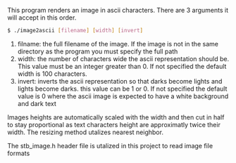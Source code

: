 This program renders an image in ascii characters. There are 3 arguments it will accept in this order.
```sh
$ ./image2ascii [filename] [width] [invert]
```

  1. filname: the full filename of the image. If the image is not in the same directory as the program you must specify the full path
  2. width: the number of characters wide the ascii representation should be. This value must be an integer greater than 0. If not specified the default width is 100 characters.
  3. invert: inverts the ascii representation so that darks become lights and lights become darks. this value can be 1 or 0. If not specified the default value is 0 where the ascii image is expected to have a white background and dark text
    
Images heights are automatically scaled with the width and then cut in half to stay proportional as text characters height are approximatly twice their width. The resizing method utalizes nearest neighbor.

The stb_image.h header file is utalized in this project to read image file formats
